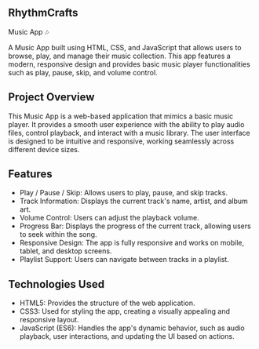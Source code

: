 ## RhythmCrafts
 Music App 🎶
 
A Music App built using HTML, CSS, and JavaScript that allows users to browse, play, and manage their music collection. This app features a modern, responsive design and provides basic music player functionalities such as play, pause, skip, and volume control.

## Project Overview

This Music App is a web-based application that mimics a basic music player. It provides a smooth user experience with the ability to play audio files, control playback, and interact with a music library. The user interface is designed to be intuitive and responsive, working seamlessly across different device sizes.

## Features

- Play / Pause / Skip: Allows users to play, pause, and skip tracks.
- Track Information: Displays the current track's name, artist, and album art.
- Volume Control: Users can adjust the playback volume.
- Progress Bar: Displays the progress of the current track, allowing users to seek within the song.
- Responsive Design: The app is fully responsive and works on mobile, tablet, and desktop screens.
- Playlist Support: Users can navigate between tracks in a playlist.

 ## Technologies Used
 
- HTML5: Provides the structure of the web application.
- CSS3: Used for styling the app, creating a visually appealing and responsive layout.
- JavaScript (ES6): Handles the app's dynamic behavior, such as audio playback, user interactions, and updating the UI based on actions.

